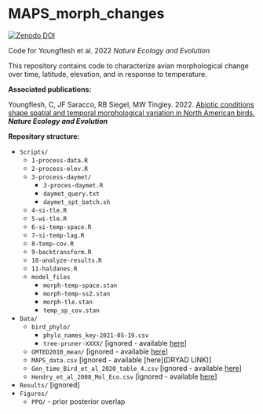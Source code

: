 # MAPS_morph_changes 


[![Zenodo DOI](https://zenodo.org/badge/393847511.svg)](https://zenodo.org/badge/latestdoi/393847511)


Code for Youngflesh et al. 2022 _Nature Ecology and Evolution_

This repository contains code to characterize avian morphological change over time, latitude, elevation, and in response to temperature.

**Associated publications:**

Youngflesh, C, JF Saracco, RB Siegel, MW Tingley. 2022. [Abiotic conditions shape spatial and temporal morphological variation in North American birds.](https://www.nature.com/articles/s41559-022-01893-x) **_Nature Ecology and Evolution_**


**Repository structure:**

* `Scripts/`
  - `1-process-data.R`
  - `2-process-elev.R`
  - `3-process-daymet/`
      - `3-proces-daymet.R`
      - `daymet_query.txt`
      - `daymet_spt_batch.sh`
  - `4-si-tle.R`
  - `5-wi-tle.R`
  - `6-si-temp-space.R`
  - `7-si-temp-lag.R`
  - `8-temp-cov.R`
  - `9-backtransform.R`
  - `10-analyze-results.R`
  - `11-haldanes.R`
  - `model_files`
    - `morph-temp-space.stan`
    - `morph-temp-ss2.stan`
    - `morph-tle.stan`
    - `temp_sp_cov.stan`
* `Data/`
  - `bird_phylo/`
    - `phylo_names_key-2021-05-19.csv`
    - `tree-pruner-XXXX/` [ignored - available [here](http://www.birdtree.org)]
  - `GMTED2010_mean/` [ignored - available [here](https://www.usgs.gov/core-science-systems/eros/coastal-changes-and-impacts/gmted2010?qt-science_support_page_related_con=0#qt-science_support_page_related_con)]
  - `MAPS_data.csv` [ignored - available [here](DRYAD LINK)]
  - `Gen_time_Bird_et_al_2020_table_4.csv` [ignored - available [here](https://conbio.onlinelibrary.wiley.com/doi/abs/10.1111/cobi.13486)]
  - `Hendry_et_al_2008_Mol_Eco.csv` [ignored - available [here](https://onlinelibrary.wiley.com/doi/full/10.1111/j.1365-294X.2007.03428.x?casa_token=xSDmUC85ERkAAAAA%3Ap5kaUUhK9w2wV7MiVqOvU52Eo-2sjFA1_h977u6L0YiXTcEuhPIfPwU8G1H8Q3CgoCSdPtJBAwOHFEdp)]
* `Results/` [ignored]
* `Figures/`
  - `PPO/` - prior posterior overlap
